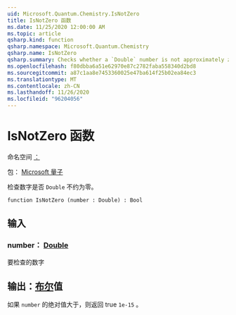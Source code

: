 ```yaml
---
uid: Microsoft.Quantum.Chemistry.IsNotZero
title: IsNotZero 函数
ms.date: 11/25/2020 12:00:00 AM
ms.topic: article
qsharp.kind: function
qsharp.namespace: Microsoft.Quantum.Chemistry
qsharp.name: IsNotZero
qsharp.summary: Checks whether a `Double` number is not approximately zero.
ms.openlocfilehash: f80dbba6a51e62970e87c2782faba558340d2bd8
ms.sourcegitcommit: a87c1aa8e7453360025e47ba614f25b02ea84ec3
ms.translationtype: MT
ms.contentlocale: zh-CN
ms.lasthandoff: 11/26/2020
ms.locfileid: "96204056"
---
```

# <a name="isnotzero-function"></a>IsNotZero 函数

命名空间 [：](xref:Microsoft.Quantum.Chemistry)

包： [Microsoft 量子](https://nuget.org/packages/Microsoft.Quantum.Chemistry)


检查数字是否 `Double` 不约为零。

```qsharp
function IsNotZero (number : Double) : Bool
```


## <a name="input"></a>输入

### <a name="number--double"></a>number： [Double](xref:microsoft.quantum.lang-ref.double)

要检查的数字



## <a name="output--bool"></a>输出：[布尔](xref:microsoft.quantum.lang-ref.bool)值

如果 `number` 的绝对值大于，则返回 true `1e-15` 。